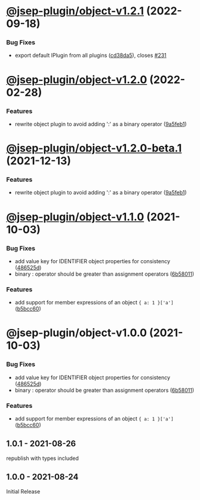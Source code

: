 # [@jsep-plugin/object-v1.2.1](https://github.com/EricSmekens/jsep/compare/@jsep-plugin/object-v1.2.0...@jsep-plugin/object-v1.2.1) (2022-09-18)


### Bug Fixes

* export default IPlugin from all plugins ([cd38da5](https://github.com/EricSmekens/jsep/commit/cd38da58e0a32d8cc05fe1e4ac3791459ee90986)), closes [#231](https://github.com/EricSmekens/jsep/issues/231)

# [@jsep-plugin/object-v1.2.0](https://github.com/EricSmekens/jsep/compare/@jsep-plugin/object-v1.1.0...@jsep-plugin/object-v1.2.0) (2022-02-28)


### Features

* rewrite object plugin to avoid adding ':' as a binary operator ([9a5feb1](https://github.com/EricSmekens/jsep/commit/9a5feb1f831215a7d8e55047c8e3aea8293736f8))

# [@jsep-plugin/object-v1.2.0-beta.1](https://github.com/EricSmekens/jsep/compare/@jsep-plugin/object-v1.1.0...@jsep-plugin/object-v1.2.0-beta.1) (2021-12-13)


### Features

* rewrite object plugin to avoid adding ':' as a binary operator ([9a5feb1](https://github.com/EricSmekens/jsep/commit/9a5feb1f831215a7d8e55047c8e3aea8293736f8))

# [@jsep-plugin/object-v1.1.0](https://github.com/EricSmekens/jsep/compare/@jsep-plugin/object-v1.0.1...@jsep-plugin/object-v1.1.0) (2021-10-03)


### Bug Fixes

* add value key for IDENTIFIER object properties for consistency ([486525d](https://github.com/EricSmekens/jsep/commit/486525dd691dd71ba7a2bef7ad82871d14df7a8b))
* binary : operator should be greater than assignment operators ([6b58011](https://github.com/EricSmekens/jsep/commit/6b58011da86987fe55d96e3a88dcb94c2350b8b5))


### Features

* add support for member expressions of an object `{ a: 1 }['a']` ([b5bcc60](https://github.com/EricSmekens/jsep/commit/b5bcc60e3055fe3808b1a24cdccac202c437dcf8))

# @jsep-plugin/object-v1.0.0 (2021-10-03)


### Bug Fixes

* add value key for IDENTIFIER object properties for consistency ([486525d](https://github.com/EricSmekens/jsep/commit/486525dd691dd71ba7a2bef7ad82871d14df7a8b))
* binary : operator should be greater than assignment operators ([6b58011](https://github.com/EricSmekens/jsep/commit/6b58011da86987fe55d96e3a88dcb94c2350b8b5))


### Features

* add support for member expressions of an object `{ a: 1 }['a']` ([b5bcc60](https://github.com/EricSmekens/jsep/commit/b5bcc60e3055fe3808b1a24cdccac202c437dcf8))

## 1.0.1 - 2021-08-26
republish with types included

## 1.0.0 - 2021-08-24
Initial Release
